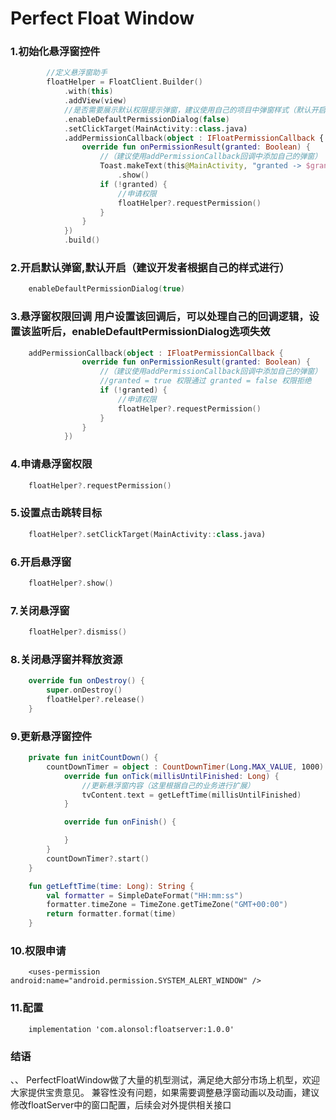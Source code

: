 # Perfect Float Window


### 1.初始化悬浮窗控件
``` kotlin
        //定义悬浮窗助手
        floatHelper = FloatClient.Builder()
            .with(this)
            .addView(view)
            //是否需要展示默认权限提示弹窗，建议使用自己的项目中弹窗样式（默认开启）
            .enableDefaultPermissionDialog(false)
            .setClickTarget(MainActivity::class.java)
            .addPermissionCallback(object : IFloatPermissionCallback {
                override fun onPermissionResult(granted: Boolean) {
                    //（建议使用addPermissionCallback回调中添加自己的弹窗）
                    Toast.makeText(this@MainActivity, "granted -> $granted", Toast.LENGTH_SHORT)
                        .show()
                    if (!granted) {
                        //申请权限
                        floatHelper?.requestPermission()
                    }
                }
            })
            .build()
```

### 2.开启默认弹窗,默认开启（建议开发者根据自己的样式进行）
``` kotlin
    enableDefaultPermissionDialog(true)
```
### 3.悬浮窗权限回调 用户设置该回调后，可以处理自己的回调逻辑，设置该监听后，enableDefaultPermissionDialog选项失效
``` kotlin
    addPermissionCallback(object : IFloatPermissionCallback {
                override fun onPermissionResult(granted: Boolean) {
                    //（建议使用addPermissionCallback回调中添加自己的弹窗）
                    //granted = true 权限通过 granted = false 权限拒绝
                    if (!granted) {
                        //申请权限
                        floatHelper?.requestPermission()
                    }
                }
            })
```
### 4.申请悬浮窗权限
``` kotlin
    floatHelper?.requestPermission()
```

### 5.设置点击跳转目标
``` kotlin
    floatHelper?.setClickTarget(MainActivity::class.java)
```

### 6.开启悬浮窗
``` kotlin
    floatHelper?.show()
```

### 7.关闭悬浮窗
``` kotlin
    floatHelper?.dismiss()
```

### 8.关闭悬浮窗并释放资源
``` kotlin
    override fun onDestroy() {
        super.onDestroy()
        floatHelper?.release()
    }
```

### 9.更新悬浮窗控件
``` kotlin
    private fun initCountDown() {
        countDownTimer = object : CountDownTimer(Long.MAX_VALUE, 1000) {
            override fun onTick(millisUntilFinished: Long) {
                //更新悬浮窗内容（这里根据自己的业务进行扩展）
                tvContent.text = getLeftTime(millisUntilFinished)
            }

            override fun onFinish() {

            }
        }
        countDownTimer?.start()
    }

    fun getLeftTime(time: Long): String {
        val formatter = SimpleDateFormat("HH:mm:ss")
        formatter.timeZone = TimeZone.getTimeZone("GMT+00:00")
        return formatter.format(time)
    }
```
### 10.权限申请
``` android
    <uses-permission android:name="android.permission.SYSTEM_ALERT_WINDOW" />
 ```
### 11.配置
``` 
    implementation 'com.alonsol:floatserver:1.0.0'
 ```

### 结语
、、
    PerfectFloatWindow做了大量的机型测试，满足绝大部分市场上机型，欢迎大家提供宝贵意见。
    兼容性没有问题，如果需要调整悬浮窗动画以及动画，建议修改floatServer中的窗口配置，后续会对外提供相关接口

